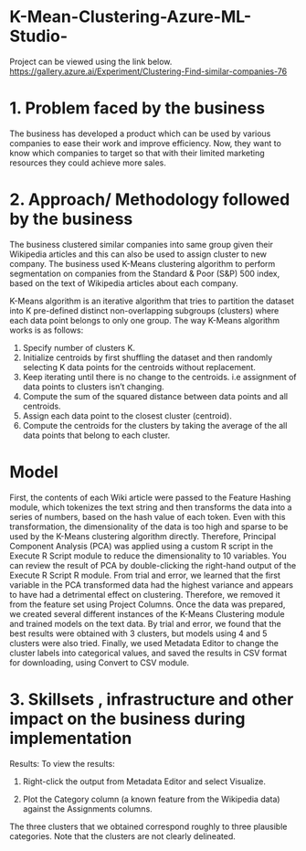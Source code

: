 # K-Mean-Clustering-Azure-ML-Studio- 
Project can be viewed using the link below.
https://gallery.azure.ai/Experiment/Clustering-Find-similar-companies-76

# 1.	Problem faced by the business
The business has developed a product which can be used by various companies to ease their work and improve efficiency. Now, they want to know which companies to target so that with their limited marketing resources they could achieve more sales.

# 2.	Approach/ Methodology followed by the business

The business clustered similar companies into same group given their Wikipedia articles and this can also be used to assign cluster to new company.
The business used K-Means clustering algorithm to perform segmentation on companies from the Standard & Poor (S&P) 500 index, based on the text of Wikipedia articles about each company.

K-Means algorithm is an iterative algorithm that tries to partition the dataset into K pre-defined distinct non-overlapping subgroups (clusters) where each data point belongs to only one group.
The way K-Means algorithm works is as follows:
1.	Specify number of clusters K.
2.	Initialize centroids by first shuffling the dataset and then randomly selecting K data points for the centroids without replacement.
3.	Keep iterating until there is no change to the centroids. i.e assignment of data points to clusters isn’t changing.
4.	Compute the sum of the squared distance between data points and all centroids.
5.	Assign each data point to the closest cluster (centroid).
6.	Compute the centroids for the clusters by taking the average of the all data points that belong to each cluster.

# Model
First, the contents of each Wiki article were passed to the Feature Hashing module, which tokenizes the text string and then transforms the data into a series of numbers, based on the hash value of each token.
Even with this transformation, the dimensionality of the data is too high and sparse to be used by the K-Means clustering algorithm directly. Therefore, Principal Component Analysis (PCA) was applied using a custom R script in the Execute R Script module to reduce the dimensionality to 10 variables. You can review the result of PCA by double-clicking the right-hand output of the Execute R Script R module.
From trial and error, we learned that the first variable in the PCA transformed data had the highest variance and appears to have had a detrimental effect on clustering. Therefore, we removed it from the feature set using Project Columns.
Once the data was prepared, we created several different instances of the K-Means Clustering module and trained models on the text data. By trial and error, we found that the best results were obtained with 3 clusters, but models using 4 and 5 clusters were also tried.
Finally, we used Metadata Editor to change the cluster labels into categorical values, and saved the results in CSV format for downloading, using Convert to CSV module.

# 3.	Skillsets , infrastructure and other impact on the business during implementation 
Results:
To view the results:
1.	Right-click the output from Metadata Editor and select Visualize.
 
2.	Plot the Category column (a known feature from the Wikipedia data) against the Assignments columns.
 
The three clusters that we obtained correspond roughly to three plausible categories. Note that the clusters are not clearly delineated.
